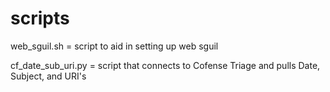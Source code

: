 # scripts


web_sguil.sh = script to aid in setting up web sguil 

cf_date_sub_uri.py = script that connects to Cofense Triage and pulls Date, Subject, and URI's 

